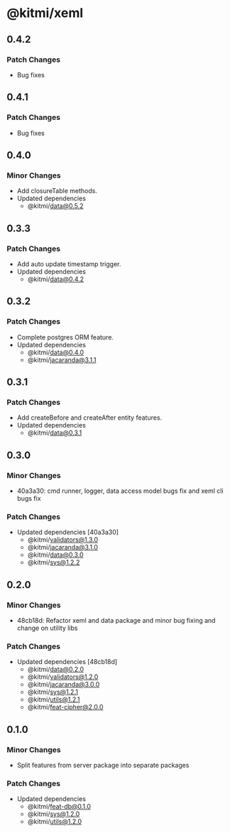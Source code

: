 # @kitmi/xeml

## 0.4.2

### Patch Changes

-   Bug fixes

## 0.4.1

### Patch Changes

-   Bug fixes

## 0.4.0

### Minor Changes

-   Add closureTable methods.
-   Updated dependencies
    -   @kitmi/data@0.5.2

## 0.3.3

### Patch Changes

-   Add auto update timestamp trigger.
-   Updated dependencies
    -   @kitmi/data@0.4.2

## 0.3.2

### Patch Changes

-   Complete postgres ORM feature.
-   Updated dependencies
    -   @kitmi/data@0.4.0
    -   @kitmi/jacaranda@3.1.1

## 0.3.1

### Patch Changes

-   Add createBefore and createAfter entity features.
-   Updated dependencies
    -   @kitmi/data@0.3.1

## 0.3.0

### Minor Changes

-   40a3a30: cmd runner, logger, data access model bugs fix and xeml cli bugs fix

### Patch Changes

-   Updated dependencies [40a3a30]
    -   @kitmi/validators@1.3.0
    -   @kitmi/jacaranda@3.1.0
    -   @kitmi/data@0.3.0
    -   @kitmi/sys@1.2.2

## 0.2.0

### Minor Changes

-   48cb18d: Refactor xeml and data package and minor bug fixing and change on utility libs

### Patch Changes

-   Updated dependencies [48cb18d]
    -   @kitmi/data@0.2.0
    -   @kitmi/validators@1.2.0
    -   @kitmi/jacaranda@3.0.0
    -   @kitmi/sys@1.2.1
    -   @kitmi/utils@1.2.1
    -   @kitmi/feat-cipher@2.0.0

## 0.1.0

### Minor Changes

-   Split features from server package into separate packages

### Patch Changes

-   Updated dependencies
    -   @kitmi/feat-db@0.1.0
    -   @kitmi/sys@1.2.0
    -   @kitmi/utils@1.2.0
